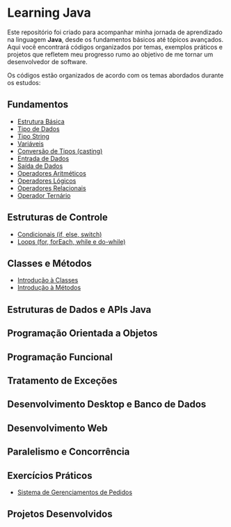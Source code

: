 # Learning Java

Este repositório foi criado para acompanhar minha jornada de aprendizado na linguagem **Java**, desde os fundamentos básicos até tópicos avançados. Aqui você encontrará códigos organizados por temas, exemplos práticos e projetos que refletem meu progresso rumo ao objetivo de me tornar um desenvolvedor de software.

Os códigos estão organizados de acordo com os temas abordados durante os estudos:

## Fundamentos

- [Estrutura Básica](/src/modulo1_fundamentos/EstruturaBasica.java) 
- [Tipo de Dados](/src/modulo1_fundamentos/DataTypes.java)
- [Tipo String](/src/modulo1_fundamentos/DataTypeString.java)
- [Variáveis](/src/modulo1_fundamentos/Variaveis.java)
- [Conversão de Tipos (casting)](/src/modulo1_fundamentos/Casting.java)
- [Entrada de Dados](/src/modulo1_fundamentos/EntradaDados.java)
- [Saída de Dados](/src/modulo1_fundamentos/SaidaDados.java)
- [Operadores Aritméticos](/src/modulo1_fundamentos/OperadoresAritmeticos.java)
- [Operadores Lógicos](/src/modulo1_fundamentos/OperadoresLogicos.java)
- [Operadores Relacionais](/src/modulo1_fundamentos/OperadoresRelacionais.java)
- [Operador Ternário](/src/modulo1_fundamentos/OperadorTernario.java)

## Estruturas de Controle

- [Condicionais (if, else, switch)](/src/modulo2_estruturas_de_controle/EstruturasCondicionais.java)
- [Loops (for, forEach, while e do-while)](/src/modulo2_estruturas_de_controle/EstruturasRepeticao.java)

## Classes e Métodos

- [Introdução à Classes](/src/modulo3_classe_e_metodos/IntroducaoClasse.java)
- [Introdução à Métodos](/src/modulo3_classe_e_metodos/IntroducaoMetodos.java)

## Estruturas de Dados e APIs Java



## Programação Orientada a Objetos



## Programação Funcional



## Tratamento de Exceções



## Desenvolvimento Desktop e Banco de Dados



## Desenvolvimento Web



## Paralelismo e Concorrência



## Exercícios Práticos

- [Sistema de Gerenciamentos de Pedidos](/src/exercicios/SistemaGerenciamentoPedidos.java)



## Projetos Desenvolvidos

